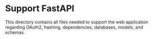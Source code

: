 # Support FastAPI

This directory contains all files needed to support the web application regarding OAuth2, hashing, dependencies, databases, models, and schemas.
